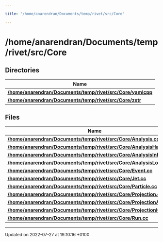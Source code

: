 ```yaml
---

title: "/home/anarendran/Documents/temp/rivet/src/Core"

---
```


# /home/anarendran/Documents/temp/rivet/src/Core



## Directories

| Name           |
| -------------- |
| **[/home/anarendran/Documents/temp/rivet/src/Core/yamlcpp](http://example.org/files/dir_b29c2c416c80f97609c6307d7e5df1d3/#dir-/home/anarendran/documents/temp/rivet/src/core/yamlcpp)**  |
| **[/home/anarendran/Documents/temp/rivet/src/Core/zstr](http://example.org/files/dir_b1ab254006d70c470dff2f1df5ab2841/#dir-/home/anarendran/documents/temp/rivet/src/core/zstr)**  |

## Files

| Name           |
| -------------- |
| **[/home/anarendran/Documents/temp/rivet/src/Core/Analysis.cc](http://example.org/files/analysis_8cc/#file-analysis.cc)**  |
| **[/home/anarendran/Documents/temp/rivet/src/Core/AnalysisHandler.cc](http://example.org/files/analysishandler_8cc/#file-analysishandler.cc)**  |
| **[/home/anarendran/Documents/temp/rivet/src/Core/AnalysisInfo.cc](http://example.org/files/analysisinfo_8cc/#file-analysisinfo.cc)**  |
| **[/home/anarendran/Documents/temp/rivet/src/Core/AnalysisLoader.cc](http://example.org/files/analysisloader_8cc/#file-analysisloader.cc)**  |
| **[/home/anarendran/Documents/temp/rivet/src/Core/Event.cc](http://example.org/files/event_8cc/#file-event.cc)**  |
| **[/home/anarendran/Documents/temp/rivet/src/Core/Jet.cc](http://example.org/files/jet_8cc/#file-jet.cc)**  |
| **[/home/anarendran/Documents/temp/rivet/src/Core/Particle.cc](http://example.org/files/particle_8cc/#file-particle.cc)**  |
| **[/home/anarendran/Documents/temp/rivet/src/Core/Projection.cc](http://example.org/files/projection_8cc/#file-projection.cc)**  |
| **[/home/anarendran/Documents/temp/rivet/src/Core/ProjectionApplier.cc](http://example.org/files/projectionapplier_8cc/#file-projectionapplier.cc)**  |
| **[/home/anarendran/Documents/temp/rivet/src/Core/ProjectionHandler.cc](http://example.org/files/projectionhandler_8cc/#file-projectionhandler.cc)**  |
| **[/home/anarendran/Documents/temp/rivet/src/Core/Run.cc](http://example.org/files/run_8cc/#file-run.cc)**  |






-------------------------------

Updated on 2022-07-27 at 19:10:16 +0100
